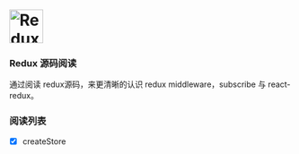 # <a href='http://redux.js.org'><img src='https://camo.githubusercontent.com/f28b5bc7822f1b7bb28a96d8d09e7d79169248fc/687474703a2f2f692e696d6775722e636f6d2f4a65567164514d2e706e67' height='60' alt='Redux Logo' aria-label='Redux.js.org' /></a>

### Redux 源码阅读

通过阅读 redux源码，来更清晰的认识 redux middleware，subscribe 与 react-redux。


### 阅读列表

- [x] createStore
